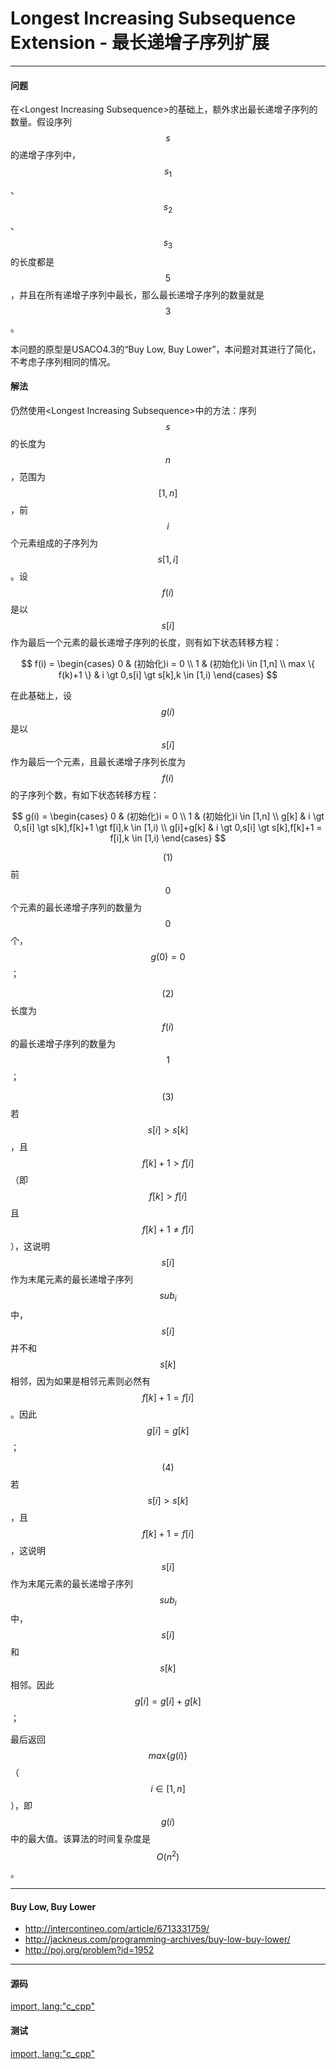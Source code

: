 # Longest Increasing Subsequence Extension - 最长递增子序列扩展

--------

#### 问题

在&lt;Longest Increasing Subsequence&gt;的基础上，额外求出最长递增子序列的数量。假设序列$$ s $$的递增子序列中，$$ s_1 $$、$$ s_2 $$、$$ s_3 $$的长度都是$$ 5 $$，并且在所有递增子序列中最长，那么最长递增子序列的数量就是$$ 3 $$。

本问题的原型是USACO4.3的“Buy Low, Buy Lower”，本问题对其进行了简化，不考虑子序列相同的情况。

#### 解法

仍然使用&lt;Longest Increasing Subsequence&gt;中的方法：序列$$ s $$的长度为$$ n $$，范围为$$ [1,n] $$，前$$ i $$个元素组成的子序列为$$ s[1,i] $$。设$$ f(i) $$是以$$ s[i] $$作为最后一个元素的最长递增子序列的长度，则有如下状态转移方程：

$$
f(i) =
\begin{cases}
0 & (初始化)i = 0 \\
1 & (初始化)i \in [1,n] \\
max \{ f(k)+1 \} & i \gt 0,s[i] \gt s[k],k \in [1,i)
\end{cases}
$$

在此基础上，设$$ g(i) $$是以$$ s[i] $$作为最后一个元素，且最长递增子序列长度为$$ f(i) $$的子序列个数，有如下状态转移方程：

$$
g(i) =
\begin{cases}
0 & (初始化)i = 0 \\
1 & (初始化)i \in [1,n] \\
g[k] & i \gt 0,s[i] \gt s[k],f[k]+1 \gt f[i],k \in [1,i) \\
g[i]+g[k] & i \gt 0,s[i] \gt s[k],f[k]+1 = f[i],k \in [1,i)
\end{cases}
$$

$$ (1) $$前$$ 0 $$个元素的最长递增子序列的数量为$$ 0 $$个，$$ g(0) = 0 $$；

$$ (2) $$长度为$$ f(i) $$的最长递增子序列的数量为$$ 1 $$；

$$ (3) $$若$$ s[i] \gt s[k] $$，且$$ f[k]+1 \gt f[i] $$（即$$ f[k] \gt f[i] $$且$$ f[k]+1 \neq f[i] $$），这说明$$ s[i] $$作为末尾元素的最长递增子序列$$ sub_i $$中，$$ s[i] $$并不和$$ s[k] $$相邻，因为如果是相邻元素则必然有$$ f[k]+1 = f[i] $$。因此$$ g[i] = g[k] $$；

$$ (4) $$若$$ s[i] \gt s[k] $$，且$$ f[k]+1 = f[i] $$，这说明$$ s[i] $$作为末尾元素的最长递增子序列$$ sub_i $$中，$$ s[i] $$和$$ s[k] $$相邻。因此$$ g[i] = g[i]+g[k] $$；

最后返回$$ max⁡\{g(i)\}  $$（$$ i \in [1,n] $$），即$$ g(i) $$中的最大值。该算法的时间复杂度是$$ O(n^2) $$。

--------

#### Buy Low, Buy Lower

* http://intercontineo.com/article/6713331759/
* http://jackneus.com/programming-archives/buy-low-buy-lower/
* http://poj.org/problem?id=1952


--------

#### 源码

[import, lang:"c_cpp"](../../../../src/DynamicProgramming/LinearDP/LongestIncreasingSubsequenceExtension.hpp)

#### 测试

[import, lang:"c_cpp"](../../../../src/DynamicProgramming/LinearDP/LongestIncreasingSubsequenceExtension.cpp)
